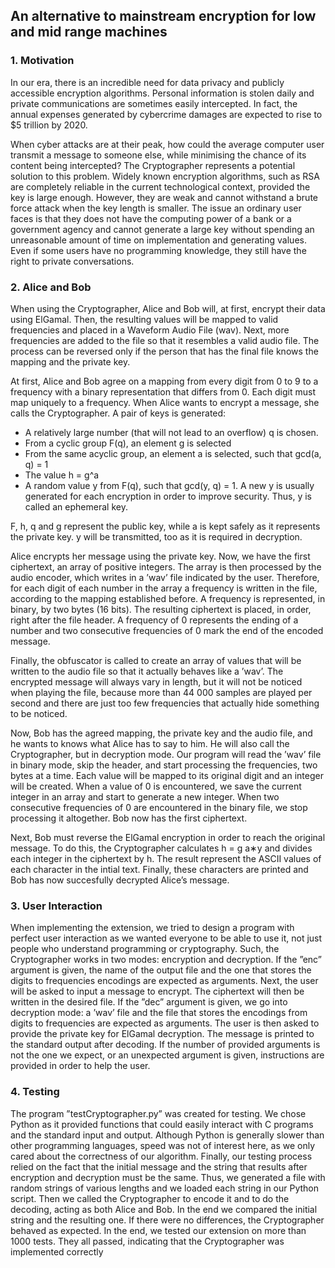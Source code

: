 ## An alternative to mainstream encryption for low and mid range machines

### **1. Motivation**

In our era, there is an incredible need for data privacy and publicly accessible encryption algorithms.
Personal information is stolen daily and private communications are sometimes easily intercepted.
In fact, the annual expenses generated by cybercrime damages are expected to rise to $5 trillion
by 2020.

When cyber attacks are at their peak, how could the average computer user transmit a message
to someone else, while minimising the chance of its content being intercepted?
The Cryptographer represents a potential solution to this problem. Widely known encryption
algorithms, such as RSA are completely reliable in the current technological context, provided the
key is large enough. However, they are weak and cannot withstand a brute force attack when the
key length is smaller. The issue an ordinary user faces is that they does not have the computing
power of a bank or a government agency and cannot generate a large key without spending an
unreasonable amount of time on implementation and generating values. Even if some users have
no programming knowledge, they still have the right to private conversations.

### **2. Alice and Bob**
When using the Cryptographer, Alice and Bob will, at first, encrypt their data using ElGamal.
Then, the resulting values will be mapped to valid frequencies and placed in a Waveform Audio
File (wav). Next, more frequencies are added to the file so that it resembles a valid audio file. The
process can be reversed only if the person that has the final file knows the mapping and the private
key.

At first, Alice and Bob agree on a mapping from every digit from 0 to 9 to a frequency with
a binary representation that differs from 0. Each digit must map uniquely to a frequency. When
Alice wants to encrypt a message, she calls the Cryptographer. A pair of keys is generated:
  * A relatively large number (that will not lead to an overflow) q is chosen.
  * From a cyclic group F(q), an element g is selected
  * From the same acyclic group, an element a is selected, such that gcd(a, q) = 1
  * The value h = g^a
  * A random value y from F(q), such that gcd(y, q) = 1. A new y is usually generated for each
    encryption in order to improve security. Thus, y is called an ephemeral key.

F, h, q and g represent the public key, while a is kept safely as it represents the private key. y
will be transmitted, too as it is required in decryption.

Alice encrypts her message using the private key. Now, we have the first ciphertext, an array
of positive integers. The array is then processed by the audio encoder, which writes in a ’wav’ file
indicated by the user. Therefore, for each digit of each number in the array a frequency is written
in the file, according to the mapping established before. A frequency is represented, in binary, by
two bytes (16 bits). The resulting ciphertext is placed, in order, right after the file header. A
frequency of 0 represents the ending of a number and two consecutive frequencies of 0 mark the
end of the encoded message.

Finally, the obfuscator is called to create an array of values that will be written to the audio file
so that it actually behaves like a ’wav’. The encrypted message will always vary in length, but it
will not be noticed when playing the file, because more than 44 000 samples are played per second
and there are just too few frequencies that actually hide something to be noticed.

Now, Bob has the agreed mapping, the private key and the audio file, and he wants to knows
what Alice has to say to him. He will also call the Cryptographer, but in decryption mode.
Our program will read the ’wav’ file in binary mode, skip the header, and start processing the
frequencies, two bytes at a time. Each value will be mapped to its original digit and an integer will
be created. When a value of 0 is encountered, we save the current integer in an array and start to
generate a new integer. When two consecutive frequencies of 0 are encountered in the binary file,
we stop processing it altogether. Bob now has the first ciphertext.

Next, Bob must reverse the ElGamal encryption in order to reach the original message. To do
this, the Cryptographer calculates h = g
a∗y and divides each integer in the ciphertext by h. The result represent the ASCII values of each 
character in the intial text. Finally, these characters are printed and Bob has now succesfully 
decrypted Alice’s message.

### **3. User Interaction**
When implementing the extension, we tried to design a program with perfect user interaction as we
wanted everyone to be able to use it, not just people who understand programming or cryptography.
Such, the Cryptographer works in two modes: encryption and decryption.
If the ”enc” argument is given, the name of the output file and the one that stores the digits to
frequencies encodings are expected as arguments. Next, the user will be asked to input a message
to encrypt. The ciphertext will then be written in the desired file.
If the ”dec” argument is given, we go into decryption mode: a ’wav’ file and the file that stores
the encodings from digits to frequencies are expected as arguments. The user is then asked to
provide the private key for ElGamal decryption. The message is printed to the standard output
after decoding.
If the number of provided arguments is not the one we expect, or an unexpected argument is
given, instructions are provided in order to help the user.

### **4. Testing**
The program ”testCryptographer.py” was created for testing. We chose Python as it provided
functions that could easily interact with C programs and the standard input and output. Although
Python is generally slower than other programming languages, speed was not of interest here, as
we only cared about the correctness of our algorithm.
Finally, our testing process relied on the fact that the initial message and the string that results
after encryption and decryption must be the same. Thus, we generated a file with random strings of
various lengths and we loaded each string in our Python script. Then we called the Cryptographer
to encode it and to do the decoding, acting as both Alice and Bob. In the end we compared the
initial string and the resulting one. If there were no differences, the Cryptographer behaved as
expected. In the end, we tested our extension on more than 1000 tests. They all passed, indicating
that the Cryptographer was implemented correctly
